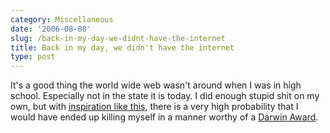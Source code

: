 ```yaml
---
category: Miscellaneous
date: '2006-08-08'
slug: /back-in-my-day-we-didnt-have-the-internet
title: Back in my day, we didn't have the internet
type: post
---
```



It's a good thing the world wide web wasn't around when I was in
high school. Especially not in the state it is today. I did enough
stupid shit on my own, but with
[inspiration like this](http://www.youtube.com/watch?v=cTP4yp8y_NA&mode=related&search=),
there is a very high probability that I would have ended up killing
myself in a manner worthy of a
[Darwin Award](http://darwinawards.com/darwin/index_darwin2005.html).